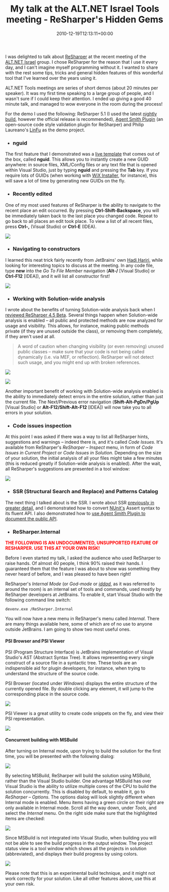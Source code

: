 ﻿---
title: My talk at the ALT.NET Israel Tools meeting - ReSharper's Hidden Gems
date: 2010-12-19T12:13:11+00:00
---
I was delighted to talk about [ReSharper](http://www.jetbrains.com/resharper/) at the recent meeting of the [ALT.NET Israel](http://groups.google.com/group/altnetisrael) group. I chose ReSharper for the reason that I use it every day, and I can't imagine myself programming without it. I wanted to share with the rest some tips, tricks and general hidden features of this wonderful tool that I've learned over the years using it.

<!-- more -->

ALT.NET Tools meetings are series of short demos (about 20 minutes per speaker). It was my first time speaking to a large group of people, and I wasn't sure if I could keep their attention. I ended up giving a good 40 minute talk, and managed to wow everyone in the room during the process!

For the demo I used the following: ReSharper 5.1 (I used the latest [nightly build](http://confluence.jetbrains.net/display/ReSharper/ReSharper+5.1.2+Bugfix+Builds), however the official release is recommended), [Agent Smith Plugin](http://code.google.com/p/agentsmithplugin/) (an open-source code style validation plugin for ReSharper) and Philip Laureano's [LinFu](http://www.codeproject.com/KB/cs/LinFuPart1.aspx) as the demo project.

  * ### nguid

The first feature that I demonstrated was a [live template](http://www.jetbrains.com/resharper/features/code_templates.html#Live_Templates) that comes out of the box, called **nguid**. This allows you to instantly create a new GUID anywhere: in source files, XML/Config files or any text file that is opened within Visual Studio, just by typing **nguid** and pressing the **Tab** key. If you require lots of GUIDs (when working with [WiX Installer](http://wix.sourceforge.net/), for instance), this will save a lot of time by generating new GUIDs on the fly.

  * ### Recently edited

One of my most used features of ReSharper is the ability to navigate to the recent place an edit occurred. By pressing **Ctrl-Shift-Backspace**, you will be immediately taken back to the last place you changed code. Repeat to go back to all places an edit took place. To view a list of all recent files, press **Ctrl-,** (Visual Studio) or **Ctrl-E** (IDEA).

![](http://i1.wp.com/hmemcpy.com/wp-content/uploads/2010/12/image.png)

  * ### Navigating to constructors

I learned this neat trick fairly recently from JetBrains' own [Hadi Hariri](http://hadihariri.com/), while looking for interesting topics to discuss at the meeting. In any code file, type **new** into the *Go To File Member* navigation (**Alt-/** [Visual Studio] or **Ctrl-F12** [IDEA]), and it will list all constructor first!

![](http://i2.wp.com/hmemcpy.com/wp-content/uploads/2010/12/image1.png)

  * ### Working with Solution-wide analysis

I wrote about the benefits of turning Solution-wide analysis back when I [reviewed ReSharper 4.5 Beta](/2009/03/resharper-4-5-beta-released/). Several things happen when Solution-wide analysis is enabled &ndash; all public and protected methods are now analyzed for usage and visibility. This allows, for instance, making public methods private (if they are unused outside the class), or removing them completely, if they aren't used at all.

> A word of caution when changing visibility (or even removing) unused public classes &ndash; make sure that your code is not being called dynamically (i.e. via MEF, or reflection). ReSharper will not detect such usage, and you might end up with broken references.

![](http://i2.wp.com/hmemcpy.com/wp-content/uploads/2010/09/image12.png)

![](http://i2.wp.com/hmemcpy.com/wp-content/uploads/2010/09/image13.png)

Another important benefit of working with Solution-wide analysis enabled is the ability to immediately detect errors in the entire solution, rather than just the current file. The Next/Previous error navigation (**Shift-Alt-PgDn/PgUp** [Visual Studio] or **Alt-F12/Shift-Alt-F12** [IDEA]) will now take you to all errors in your solution.

  * ### Code issues inspection

At this point I was asked if there was a way to list all ReSharper hints, suggestions and warnings &ndash; indeed there is, and it's called *Code Issues*. It's available from ReSharper's _ReSharper &#8211; Inspect_ menu, in form of *Code Issues in Current Project* or *Code Issues in Solution*. Depending on the size of your solution, the initial analysis of all your files might take a few minutes (this is reduced greatly if Solution-wide analysis is enabled). After the wait, all ReSharper's suggestions are presented in a tool window:

![](http://i0.wp.com/hmemcpy.com/wp-content/uploads/2010/12/SNAGHTML1e0bf42.png)

  * ### SSR (Structural Search and Replace) and Patterns Catalog

The next thing I talked about is the SSR. I wrote about SSR [previously in greater detail](/2010/02/resharper-5-hidden-gem-patterns-catalogue/), and I demonstrated how to convert [NUnit's](http://www.nunit.org/) Assert syntax to its fluent API. I also demonstrated how to [use Agent Smith Plugin to document the public API](/2010/11/documenting-your-public-api-easily-with-resharper-and-ghostdoc/).

  * ### **ReSharper.Internal**

<span style="color: red;">**THE FOLLOWING IS AN UNDOCUMENTED, UNSUPPORTED FEATURE OF RESHARPER. USE THIS AT YOUR OWN RISK!**</span>

Before I even started my talk, I asked the audience who used ReSharper to raise hands. Of almost 40 people, I think 90% raised their hands. I guaranteed them that the feature I was about to show was something they never heard of before, and I was pleased to have been right!

ReSharper's *Internal Mode* (or *God-mode* or *<a href="http://doom.wikia.com/wiki/Doom_cheat_codes">iddqd</a>*, as it was referred to around the room) is an internal set of tools and commands, used mostly by ReSharper developers at JetBrains. To enable it, start Visual Studio with the following command line switch:

`devenv.exe /ReSharper.Internal`

You will now have a new menu in ReSharper's menu called _Internal_. There are many things available here, some of which are of no use to anyone outside JetBrains. I am going to show two most useful ones.

#### PSI Browser and PSI Viewer

PSI (Program Structure Interface) is JetBrains implementation of Visual Studio's AST (Abstract Syntax Tree). It allows representing every single construct of a source file in a syntactic tree. These tools are an indispensible aid for plugin developers, for instance, when trying to understand the structure of the source code.

PSI Browser (located under _Windows_) displays the entire structure of the currently opened file. By double clicking any element, it will jump to the corresponding place in the source code.

![](http://i1.wp.com/hmemcpy.com/wp-content/uploads/2010/12/SNAGHTML20f9b11.png)

PSI Viewer is a great utility to create code snippets on the fly, and view their PSI representation.

![](http://i1.wp.com/hmemcpy.com/wp-content/uploads/2010/12/SNAGHTML2127133.png)

#### Concurrent building with MSBuild

After turning on Internal mode, upon trying to build the solution for the first time, you will be presented with the following dialog:

![](http://i1.wp.com/hmemcpy.com/wp-content/uploads/2010/12/SNAGHTML2146e28.png)

By selecting MSBuild, ReSharper will build the solution using MSBuild, rather than the Visual Studio builder. One advantage MSBuild has over Visual Studio is the ability to utilize multiple cores of the CPU to build the solution concurrently. This is disabled by default, to enable it, go to _ReSharper &ndash; Options_. The options dialog will look slightly different when Internal mode is enabled. Menu items having a green circle on their right are only available in Internal mode. Scroll all the way down, under *Tools*, and select the *Internal* menu. On the right side make sure that the highlighted items are checked:

![](http://i1.wp.com/hmemcpy.com/wp-content/uploads/2010/12/image2.png)

Since MSBuild is not integrated into Visual Studio, when building you will not be able to see the build progress in the output window. The project status view is a tool window which shows all the projects in solution (abbreviated), and displays their build progress by using colors.

![](http://i1.wp.com/hmemcpy.com/wp-content/uploads/2010/12/SNAGHTML21ef0a0.png)

Please note that this is an experimental build technique, and it might not work correctly for your solution. Like all other features above, use this at your own risk.
